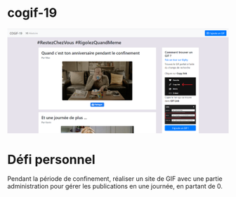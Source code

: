 # cogif-19

![](https://github.com/nozkrew/cogif-19/blob/master/README/index.PNG)

Défi personnel
===========

Pendant la période de confinement, réaliser un site de GIF avec une partie administration pour gérer les publications en une journée, en partant de 0.
